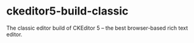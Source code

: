 # ckeditor5-build-classic
The classic editor build of CKEditor 5 – the best browser-based rich text editor.
